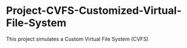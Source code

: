 # Project-CVFS-Customized-Virtual-File-System
This project simulates a Custom Virtual File System (CVFS)
